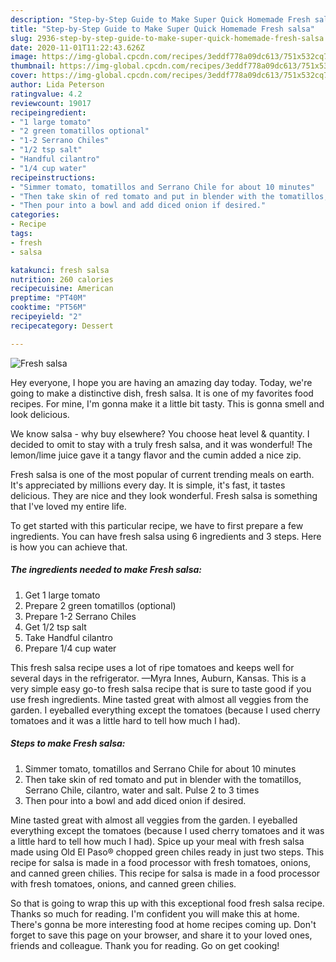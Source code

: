 ```yaml
---
description: "Step-by-Step Guide to Make Super Quick Homemade Fresh salsa"
title: "Step-by-Step Guide to Make Super Quick Homemade Fresh salsa"
slug: 2936-step-by-step-guide-to-make-super-quick-homemade-fresh-salsa
date: 2020-11-01T11:22:43.626Z
image: https://img-global.cpcdn.com/recipes/3eddf778a09dc613/751x532cq70/fresh-salsa-recipe-main-photo.jpg
thumbnail: https://img-global.cpcdn.com/recipes/3eddf778a09dc613/751x532cq70/fresh-salsa-recipe-main-photo.jpg
cover: https://img-global.cpcdn.com/recipes/3eddf778a09dc613/751x532cq70/fresh-salsa-recipe-main-photo.jpg
author: Lida Peterson
ratingvalue: 4.2
reviewcount: 19017
recipeingredient:
- "1 large tomato"
- "2 green tomatillos optional"
- "1-2 Serrano Chiles"
- "1/2 tsp salt"
- "Handful cilantro"
- "1/4 cup water"
recipeinstructions:
- "Simmer tomato, tomatillos and Serrano Chile for about 10 minutes"
- "Then take skin of red tomato and put in blender with the tomatillos, Serrano Chile, cilantro, water and salt. Pulse 2 to 3 times"
- "Then pour into a bowl and add diced onion if desired."
categories:
- Recipe
tags:
- fresh
- salsa

katakunci: fresh salsa 
nutrition: 260 calories
recipecuisine: American
preptime: "PT40M"
cooktime: "PT56M"
recipeyield: "2"
recipecategory: Dessert

---
```



![Fresh salsa](https://img-global.cpcdn.com/recipes/3eddf778a09dc613/751x532cq70/fresh-salsa-recipe-main-photo.jpg)

Hey everyone, I hope you are having an amazing day today. Today, we're going to make a distinctive dish, fresh salsa. It is one of my favorites food recipes. For mine, I'm gonna make it a little bit tasty. This is gonna smell and look delicious.

We know salsa - why buy elsewhere? You choose heat level &amp; quantity. I decided to omit to stay with a truly fresh salsa, and it was wonderful! The lemon/lime juice gave it a tangy flavor and the cumin added a nice zip.

Fresh salsa is one of the most popular of current trending meals on earth. It's appreciated by millions every day. It is simple, it's fast, it tastes delicious. They are nice and they look wonderful. Fresh salsa is something that I've loved my entire life.


To get started with this particular recipe, we have to first prepare a few ingredients. You can have fresh salsa using 6 ingredients and 3 steps. Here is how you can achieve that.

<!--inarticleads1-->

##### The ingredients needed to make Fresh salsa:

1. Get 1 large tomato
1. Prepare 2 green tomatillos (optional)
1. Prepare 1-2 Serrano Chiles
1. Get 1/2 tsp salt
1. Take Handful cilantro
1. Prepare 1/4 cup water


This fresh salsa recipe uses a lot of ripe tomatoes and keeps well for several days in the refrigerator. —Myra Innes, Auburn, Kansas. This is a very simple easy go-to fresh salsa recipe that is sure to taste good if you use fresh ingredients. Mine tasted great with almost all veggies from the garden. I eyeballed everything except the tomatoes (because I used cherry tomatoes and it was a little hard to tell how much I had). 

<!--inarticleads2-->

##### Steps to make Fresh salsa:

1. Simmer tomato, tomatillos and Serrano Chile for about 10 minutes
1. Then take skin of red tomato and put in blender with the tomatillos, Serrano Chile, cilantro, water and salt. Pulse 2 to 3 times
1. Then pour into a bowl and add diced onion if desired.


Mine tasted great with almost all veggies from the garden. I eyeballed everything except the tomatoes (because I used cherry tomatoes and it was a little hard to tell how much I had). Spice up your meal with fresh salsa made using Old El Paso® chopped green chiles ready in just two steps. This recipe for salsa is made in a food processor with fresh tomatoes, onions, and canned green chilies. This recipe for salsa is made in a food processor with fresh tomatoes, onions, and canned green chilies. 

So that is going to wrap this up with this exceptional food fresh salsa recipe. Thanks so much for reading. I'm confident you will make this at home. There's gonna be more interesting food at home recipes coming up. Don't forget to save this page on your browser, and share it to your loved ones, friends and colleague. Thank you for reading. Go on get cooking!
